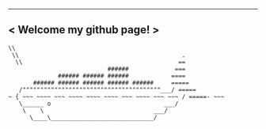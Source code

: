  _________________________
< Welcome my github page! >
 -------------------------
    \\
     \\                                              .
      \\                                            ==
                                ######             ===
                  ###### ###### ######            ====
           ###### ###### ###### ###### ######     =====
       /"""""""""""""""""""""""""""""""""""""""___/ =====
    ~ { ~~~ ~~~~ ~~~ ~~~~ ~~~~ ~~~~ ~~~ ~~~~ ~~~ ~~~ / =====- ~~~
       \______ o                                ___/
        \    \                               ___/
          \____\_____________________________/
